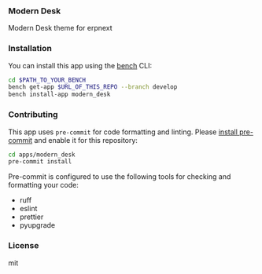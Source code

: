 ### Modern Desk

Modern Desk theme for erpnext

### Installation

You can install this app using the [bench](https://github.com/frappe/bench) CLI:

```bash
cd $PATH_TO_YOUR_BENCH
bench get-app $URL_OF_THIS_REPO --branch develop
bench install-app modern_desk
```

### Contributing

This app uses `pre-commit` for code formatting and linting. Please [install pre-commit](https://pre-commit.com/#installation) and enable it for this repository:

```bash
cd apps/modern_desk
pre-commit install
```

Pre-commit is configured to use the following tools for checking and formatting your code:

- ruff
- eslint
- prettier
- pyupgrade

### License

mit
